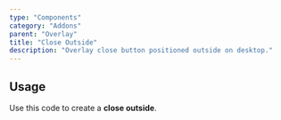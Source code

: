 ```yaml
---
type: "Components"
category: "Addons"
parent: "Overlay"
title: "Close Outside"
description: "Overlay close button positioned outside on desktop."
---
```


## Usage

Use this code to create a **close outside**.

<demo>
  <demoinline src="vanilla/components/addons/overlay/closeoutside">
  </demoinline>
</demo>
